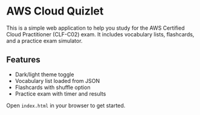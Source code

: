 # AWS Cloud Quizlet

This is a simple web application to help you study for the AWS Certified Cloud Practitioner (CLF-C02) exam. It includes vocabulary lists, flashcards, and a practice exam simulator.

## Features
- Dark/light theme toggle
- Vocabulary list loaded from JSON
- Flashcards with shuffle option
- Practice exam with timer and results

Open `index.html` in your browser to get started.
